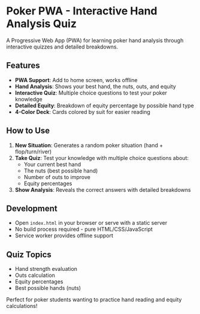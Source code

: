 # Poker PWA - Interactive Hand Analysis Quiz

A Progressive Web App (PWA) for learning poker hand analysis through interactive quizzes and detailed breakdowns.

## Features
- **PWA Support**: Add to home screen, works offline
- **Hand Analysis**: Shows your best hand, the nuts, outs, and equity
- **Interactive Quiz**: Multiple choice questions to test your poker knowledge
- **Detailed Equity**: Breakdown of equity percentage by possible hand type
- **4-Color Deck**: Cards colored by suit for easier reading

## How to Use
1. **New Situation**: Generates a random poker situation (hand + flop/turn/river)
2. **Take Quiz**: Test your knowledge with multiple choice questions about:
   - Your current best hand
   - The nuts (best possible hand)
   - Number of outs to improve
   - Equity percentages
3. **Show Analysis**: Reveals the correct answers with detailed breakdowns

## Development
- Open `index.html` in your browser or serve with a static server
- No build process required - pure HTML/CSS/JavaScript
- Service worker provides offline support

## Quiz Topics
- Hand strength evaluation
- Outs calculation
- Equity percentages
- Best possible hands (nuts)

Perfect for poker students wanting to practice hand reading and equity calculations!

